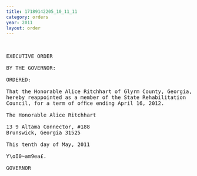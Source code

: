 ```yaml
---
title: 17189142205_10_11_11
category: orders
year: 2011
layout: order
---
```


<pre> 

EXECUTIVE ORDER

BY THE GOVERNOR:

ORDERED:

That the Honorable Alice Ritchhart of Glyrm County, Georgia, is
hereby reappointed as a member of the State Rehabilitation
Council, for a term of ofﬁce ending April 16, 2012.

The Honorable Alice Ritchhart

13 9 Altama Connector, #188
Brunswick, Georgia 31525

This tenth day of May, 2011

Y\oI0~am9ea£.

GOVERNOR

</pre>
